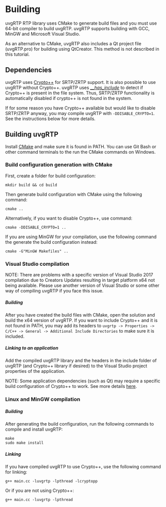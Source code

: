 # Building

uvgRTP RTP library uses CMake to generate build files and you must use 64-bit compiler to build uvgRTP. uvgRTP supports building with GCC, MinGW and Microsoft Visual Studio.

As an alternative to CMake, uvgRTP also includes a Qt project file (uvgRTP.pro) for building using QtCreator. This method is not described in this tutorial.

## Dependencies

uvgRTP uses [Crypto++](https://www.cryptopp.com/) for SRTP/ZRTP support. It is also possible to use uvgRTP without Crypto++. uvgRTP uses [*__has_include*](https://en.cppreference.com/w/cpp/preprocessor/include) to detect if Crypto++ is present in the file system. Thus, SRTP/ZRTP functionality is automatically disabled if crypto++ is not found in the system.

If for some reason you have Crypto++ available but would like to disable SRTP/ZRTP anyway, you may compile uvgRTP with `-DDISABLE_CRYPTO=1`. See the instructions below for more details.

## Building uvgRTP

Install [CMake](https://cmake.org) and make sure it is found in PATH. You can use Git Bash or other command terminals to the run the CMake commands on Windows.

### Build configuration generation with CMake

First, create a folder for build configuration:

```
mkdir build && cd build
```

Then generate build configuration with CMake using the following command:

```
cmake ..
```

Alternatively, if you want to disable Crypto++, use command:
```
cmake -DDISABLE_CRYPTO=1 ..
```

If you are using MinGW for your compilation, use the following command the generate the build configuration instead:

```
cmake -G"MinGW Makefiles" ..
```

### Visual Studio compilation

NOTE: There are problems with a specific version of Visual Studio 2017 compilation due to Creators Updates resulting in target platform x64 not being available. Please use another version of Visual Studio or some other way of compiling uvgRTP if you face this issue.

##### Building

After you have created the build files with CMake, open the solution and build the x64 version of uvgRTP. If you want to include Crypto++ and it is not found in PATH, you may add its headers to `uvgrtp -> Properties -> C/C++ -> General -> Additional Include Directories` to make sure it is included.

##### Linking to an application

Add the compiled uvgRTP library and the headers in the include folder of uvgRTP (and Crypto++ library if desired) to the Visual Studio project properties of the application. 

NOTE: Some application dependencies (such as Qt) may require a specific build configuration of Crypto++ to work. See more details [here](https://cryptopp.com/wiki/Visual_Studio).

### Linux and MinGW compilation

##### Building

After generating the build configuration, run the following commands to compile and install uvgRTP:
```
make
sudo make install
```

##### Linking

If you have compiled uvgRTP to use Crypto++, use the following command for linking:
```
g++ main.cc -luvgrtp -lpthread -lcryptopp
```

Or if you are not using Crypto++:
```
g++ main.cc -luvgrtp -lpthread
```
